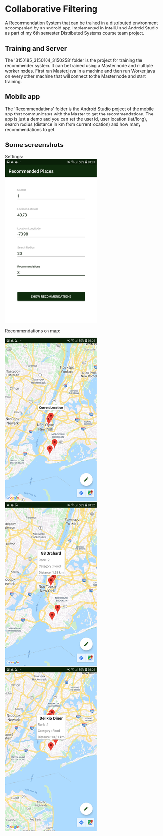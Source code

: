 # Collaborative Filtering
A Recommendation System that can be trained in a distributed environment accompanied by an android app. 
Implemented in IntelliJ and Android Studio as part of my 6th semester Distributed Systems course team project.

## Training and Server
The '3150185_3150104_3150258' folder is the project for training the recommender system. It can be trained using a Master node and multiple worker nodes. 
First run Master.java in a machine and then run Worker.java on every other machine that will connect to the Master node and start training.

## Mobile app
The 'Recommendations' folder is the Android Studio project of the mobile app that communicates with the Master to get the recommendations. 
The app is just a demo and you can set the user id, user location (lat/long), search radius (distance in km from current location) and how many recommendations to get.

## Some screenshots

Settings:\
<img src="./settings.jpg"  width="300" height="533">

Recommendations on map:
<p float="left">
  <img src="/point1.jpg"  width="300" height="533"/>
  <img src="/point2.jpg"  width="300" height="533"/> 
  <img src="/point3.jpg"  width="300" height="533"/>
</p>
